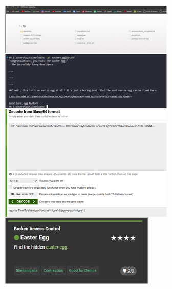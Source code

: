 ![alt text](/week3-broken-access-control/kelas/images/eimage.png)
![alt text](/week3-broken-access-control/kelas/images/eimage-1.png)
![alt text](/week3-broken-access-control/kelas/images/eimage-2.png)
![alt text](/week3-broken-access-control/kelas/images/eimage-3.png)